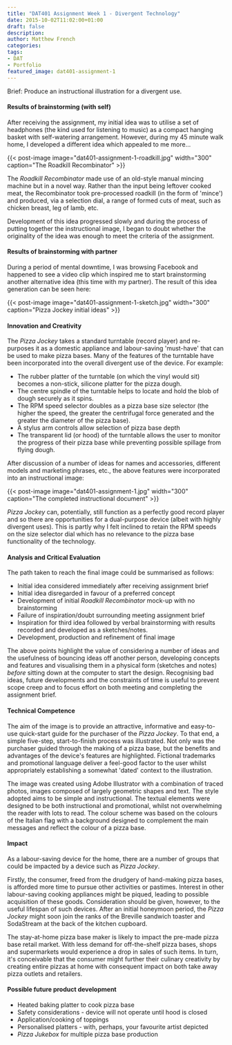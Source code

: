 ```yaml
---
title: "DAT401 Assignment Week 1 - Divergent Technology"
date: 2015-10-02T11:02:00+01:00
draft: false
description: 
author: Matthew French
categories:
tags:
- DAT
- Portfolio
featured_image: dat401-assignment-1
---
```


Brief: Produce an instructional illustration for a divergent use.

<!--more-->

#### Results of brainstorming (with self)

After receiving the assignment, my initial idea was to utilise a set of headphones (the kind used for listening to music) as a compact hanging basket with self-watering arrangement. However, during my 45 minute walk home, I developed a different idea which appealed to me more...

{{< post-image image="dat401-assignment-1-roadkill.jpg" width="300" caption="The Roadkill Recombinator" >}}

The _Roadkill Recombinator_ made use of an old-style manual mincing machine but in a novel way. Rather than the input being leftover cooked meat, the Recombinator took pre-processed roadkill (in the form of 'mince') and produced, via a selection dial, a range of formed cuts of meat, such as chicken breast, leg of lamb, etc.

Development of this idea progressed slowly and during the process of putting together the instructional image, I began to doubt whether the originality of the idea was enough to meet the criteria of the assignment.

#### Results of brainstorming with partner

During a period of mental downtime, I was browsing Facebook and happened to see a video clip which inspired me to start brainstorming another alternative idea (this time with my partner). The result of this idea generation can be seen here:

{{< post-image image="dat401-assignment-1-sketch.jpg" width="300" caption="Pizza Jockey initial ideas" >}}

#### Innovation and Creativity

The _Pizza Jockey_ takes a standard turntable (record player) and re-purposes it as a domestic appliance and labour-saving 'must-have' that can be used to make pizza bases. Many of the features of the turntable have been incorporated into the overall divergent use of the device. For example:

- The rubber platter of the turntable (on which the vinyl would sit) becomes a non-stick, silicone platter for the pizza dough.
- The centre spindle of the turntable helps to locate and hold the blob of dough securely as it spins.
- The RPM speed selector doubles as a pizza base size selector (the higher the speed, the greater the centrifugal force generated and the greater the diameter of the pizza base).
- A stylus arm controls allow selection of pizza base depth
- The transparent lid (or hood) of the turntable allows the user to monitor the progress of their pizza base while preventing possible spillage from flying dough.

After discussion of a number of ideas for names and accessories, different models and marketing phrases, etc., the above features were incorporated into an instructional image:

{{< post-image image="dat401-assignment-1.jpg" width="300" caption="The completed instructional document" >}}

_Pizza Jockey_ can, potentially, still function as a perfectly good record player and so there are opportunities for a dual-purpose device (albeit with highly divergent uses). This is partly why I felt inclined to retain the RPM speeds on the size selector dial which has no relevance to the pizza base functionality of the technology.

#### Analysis and Critical Evaluation

The path taken to reach the final image could be summarised as follows:

- Initial idea considered immediately after receiving assignment brief
- Initial idea disregarded in favour of a preferred concept
- Development of initial _Roadkill Recombinator_ mock-up with no brainstorming
- Failure of inspiration/doubt surrounding meeting assignment brief
- Inspiration for third idea followed by verbal brainstorming with results recorded and developed as a sketches/notes.
- Development, production and refinement of final image

The above points highlight the value of considering a number of ideas and the usefulness of bouncing ideas off another person, developing concepts and features and visualising them in a physical form (sketches and notes) _before_ sitting down at the computer to start the design. Recognising bad ideas, future developments and the constraints of time is useful to prevent scope creep and to focus effort on both meeting and completing the assignment brief.

#### Technical Competence

The aim of the image is to provide an attractive, informative and easy-to-use quick-start guide for the purchaser of the _Pizza Jockey_. To that end, a simple five-step, start-to-finish process was illustrated. Not only was the purchaser guided through the making of a pizza base, but the benefits and advantages of the device's features are highlighted. Fictional trademarks and promotional language deliver a feel-good factor to the user whilst appropriately establishing a somewhat 'dated' context to the illustration.

The image was created using Adobe Illustrator with a combination of traced photos, images composed of largely geometric shapes and text. The style adopted aims to be simple and instructional. The textual elements were designed to be both instructional and promotional, whilst not overwhelming the reader with lots to read. The colour scheme was based on the colours of the Italian flag with a background designed to complement the main messages and reflect the colour of a pizza base.

#### Impact

As a labour-saving device for the home, there are a number of groups that could be impacted by a device such as _Pizza Jockey_.

Firstly, the consumer, freed from the drudgery of hand-making pizza bases, is afforded more time to pursue other activities or pastimes. Interest in other labour-saving cooking appliances might be piqued, leading to possible acquisition of these goods. Consideration should be given, however, to the useful lifespan of such devices. After an initial honeymoon period, the _Pizza Jockey_ might soon join the ranks of the Breville sandwich toaster and SodaStream at the back of the kitchen cupboard.

The stay-at-home pizza base maker is likely to impact the pre-made pizza base retail market. With less demand for off-the-shelf pizza bases, shops and supermarkets would experience a drop in sales of such items. In turn, it's conceivable that the consumer might further their culinary creativity by creating entire pizzas at home with consequent impact on both take away pizza outlets and retailers.

#### Possible future product development

- Heated baking platter to cook pizza base
- Safety considerations - device will not operate until hood is closed
- Application/cooking of toppings
- Personalised platters - with, perhaps, your favourite artist depicted
- _Pizza Jukebox_ for multiple pizza base production